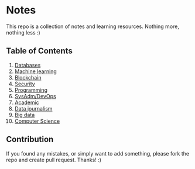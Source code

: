 # Notes

This repo is a collection of notes and learning resources. Nothing more, nothing less :)

## Table of Contents

1. [Databases](databases/)
2. [Machine learning](machine_learning/)
3. [Blockchain](blockchain/)
4. [Security](security/)
5. [Programming](programming/)
6. [SysAdm/DevOps](sysadm/)
7. [Academic](academic/)
8. [Data journalism](data_journalism/)
9. [Big data](big_data/)
10. [Computer Science](computer_science/)

## Contribution

If you found any mistakes, or simply want to add something, please fork the repo and create pull request. Thanks! :)
